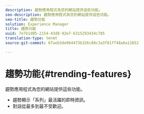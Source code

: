 ```yaml
---
description: 趨勢應用程式為您的網站提供這些功能。
seo-description: 趨勢應用程式為您的網站提供這些功能。
seo-title: 趨勢功能
solution: Experience Manager
title: 趨勢功能
uuid: 7e7b1d05-2154-43d8-92e7-6315293434c785
translation-type: tm+mt
source-git-commit: 67aeb3de964473b326c88c3a3f81ff48a6a12652

---
```



# 趨勢功能{#trending-features}

趨勢應用程式為您的網站提供這些功能。



* 趨勢顯示「系列」最活躍的即時資訊。
* 對話從最多到最不受歡迎。

